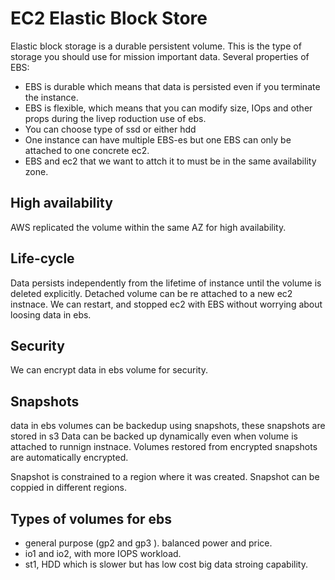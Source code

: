# EC2 Elastic Block Store
Elastic block storage is a durable persistent volume. This is the type of storage you should use for mission important data.
Several properties of EBS:
- EBS is durable which means that data is persisted even if you terminate the instance.
- EBS is flexible, which means that you can modify size, IOps and other props during the livep roduction use of ebs.
- You can choose type of ssd or either hdd
- One instance can have multiple EBS-es but one EBS can only be attached to one concrete ec2.
- EBS and ec2 that we want to attch it to must be in the same availability zone.

## High availability
AWS replicated the volume within the same AZ for high availability.

## Life-cycle
Data persists independently from the lifetime of instance until the volume is deleted explicitly. 
Detached volume can be re attached to a new ec2 instnace.
We can restart, and stopped ec2 with EBS without worrying about loosing data in ebs.

## Security
We can encrypt data in ebs volume for security.

## Snapshots
data in ebs volumes can be backedup using snapshots, these snapshots are stored in s3
Data can be backed up dynamically even when volume is attached to runnign instnace.
Volumes restored from encrypted snapshots are automatically encrypted.

Snapshot is constrained to a region where it was created.
Snapshot can be coppied in different regions.

## Types of volumes for ebs
- general purpose (gp2 and gp3 ). balanced power and price.
- io1 and io2, with more IOPS workload.
- st1, HDD which is slower but has low cost big data stroing capability.
